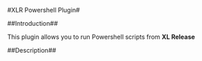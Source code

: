 #XLR Powershell Plugin#

##Introduction##

This plugin allows you to run Powershell scripts from **XL Release**


##Description##
